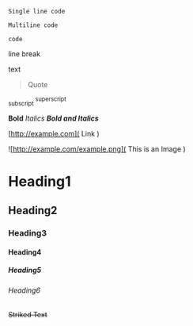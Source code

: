 <!-- This
is
actually
a comment-->

`Single line code`

```
Multiline code

code
```

line break<br>

text

> Quote

<sub> subscript </sub>
<sup> superscript </sup>


**Bold**
*Italics*
***Bold and Italics***

[http://example.com]( Link )

![http://example.com/example.png]( This is an Image )

# Heading1
## Heading2
### Heading3
#### Heading4
##### Heading5
###### Heading6

~~Striked Text~~

